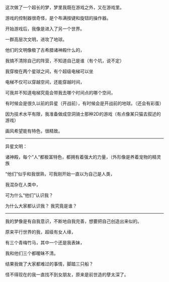 这次做了一个超长的梦，梦里我既在游戏之外，又在游戏里。

游戏的控制器很奇怪，是个布满按键和旋钮的操作器。

开始游戏后，我像是进入了另一个世界。

一群高层次文明，进攻了地球。

他们的文明像极了古希腊诸神殿什么的，

我搞不清除自己的阵营，不知道自己是谁（有个坑，说不定）

我穿梭在两个星球之间，有个超级电梯可以坐

电梯不仅可以穿越空间，还能穿越时间，

可我并不知道电梯究竟会带我去哪个时间点的哪个空间，

有时候会是很久以前的异星（开战前），有时候会是开战前的地球。（还会有彩蛋）

因为技术水平有限，我准备做成空洞骑士那种2D的游戏（有点像某只猫去叙述的游戏）

画风希望能有特色，很精致。

---



异星文明：

诸神殿，每个”人“都极富特色，都拥有着强大的力量，（外形像是养着宠物的精灵族

“他们”似乎和我很熟，可我刚开始一直以为自己是人类，

我混杂在人类中，

可为什么“他们”认识我？

为什么大家都认识我？
我究竟是谁？

---

我的梦像是有自我意识，不断地自我完善，想要把自己创造出来似的。

原来平行世界的我，超级有女人缘，

有三个青梅竹马，其中一个还是我表妹，

我和他们三个都暧昧不清。

结果我做了大家都难过的事情，脚踏三只船？

怪不得现在的我一直找不到女朋友，原来是前世造的孽太深了。